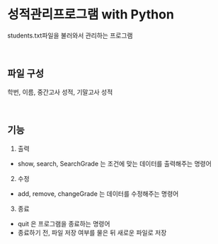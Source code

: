# 성적관리프로그램 with Python




students.txt파일을 불러와서 관리하는 프로그램


<br/>

## 파일 구성

학번, 이름, 중간고사 성적, 기말고사 성적


<br/>

## 기능
1. 출력
- show, search, SearchGrade 는 조건에 맞는 데이터를 출력해주는 명령어
2. 수정
- add, remove,  changeGrade 는 데이터를 수정해주는 명령어
3. 종료
- quit 은 프로그램을 종료하는 명령어
- 종료하기 전, 파일 저장 여부를 물은 뒤 새로운 파일로 저장


<br/><br/>
